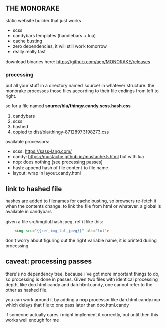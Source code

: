 THE MONORAKE
------------

static website builder that just works

 - scss
 - candybars templates (handlebars + lua)
 - cache busting
 - zero dependencies, it will still work tomorrow
 - really really fast


download binaries here: https://github.com/aep/MONORAKE/releases


### processing

put all your stuff in a directory named source/ in whatever structure.
the monorake processes those files according to their file endings from left to right.

so for a file named **source/bla/thingy.candy.scss.hash.css**

 1. candybars
 2. scss
 3. hashed
 4. copied to dist/bla/thingy-87128973198273.css

available processors:

 - scss:   https://sass-lang.com/
 - candy:  https://mustache.github.io/mustache.5.html but with lua
 - nop:    does nothing (see processing passes)
 - hash:   append hash of file content to file name
 - layout: wrap in layout.candy.html

## link to hashed file

hashes are added to filenames for cache busting, so browsers re-fetch it when the contents change.
to link the file from html or whatever, a global is available in candybars

given a file src/img/lul.hash.jpeg, ref it like this:

```html
    <img src="{{ref_img_lul_jpeg}}" alt="lol">
```

don't worry about figuring out the right variable name, it is printed during processing


## caveat: processing passes

there's no dependency tree, because i've got more important things to do, so processing is done in passes.
Given two files with identical processing depth, like doo.html.candy and dah.html.candy,
one cannot refer to the other as hashed file.

you can work around it by adding a nop processor like dah.html.candy.nop which delays
that file to one pass later than doo.html.candy

if someone actually cares i might implement it correctly, but until then this works well enough for me
